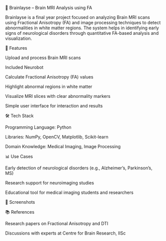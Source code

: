 🧠 Brainlayse – Brain MRI Analysis using FA

Brainlayse is a final year project focused on analyzing Brain MRI scans using Fractional Anisotropy (FA) and image processing techniques to detect abnormalities in white matter regions. The system helps in identifying early signs of neurological disorders through quantitative FA-based analysis and visualization.

🚀 Features

Upload and process Brain MRI scans

Included Neurobot

Calculate Fractional Anisotropy (FA) values

Highlight abnormal regions in white matter

Visualize MRI slices with clear abnormality markers

Simple user interface for interaction and results

🛠️ Tech Stack

Programming Language: Python

Libraries: NumPy, OpenCV, Matplotlib, Scikit-learn

Domain Knowledge: Medical Imaging, Image Processing

📊 Use Cases

Early detection of neurological disorders (e.g., Alzheimer’s, Parkinson’s, MS)

Research support for neuroimaging studies

Educational tool for medical imaging students and researchers

📸 Screenshots 

📚 References

Research papers on Fractional Anisotropy and DTI

Discussions with experts at Centre for Brain Research, IISc
